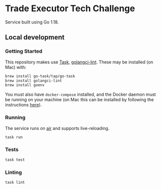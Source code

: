 # Trade Executor Tech Challenge

Service built using Go 1.18.

## Local development

### Getting Started

This repository makes use [Task](https://taskfile.dev/#/), [golangci-lint](https://golangci-lint.run/).
These may be installed (on Mac) with:

```bash
brew install go-task/tap/go-task
brew install golangci-lint
brew install goenv
```

You must also have `docker-compose` installed, and the Docker daemon must be running on your machine (on Mac this can be installed by following the instructions [here](https://docs.docker.com/desktop/install/mac-install/)).

### Running

The service runs on [air](https://github.com/cosmtrek/air) and supports live-reloading.

```bash
task run
```

### Tests

```bash
task test
```

### Linting

```bash
task lint
```

